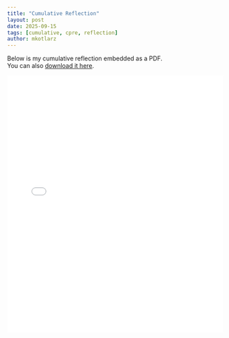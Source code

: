 ```yaml
---
title: "Cumulative Reflection"
layout: post
date: 2025-09-15
tags: [cumulative, cpre, reflection]
author: mkotlarz
---
```


Below is my cumulative reflection embedded as a PDF.  
You can also [download it here](/assets/pdf/cumulative.pdf).

<embed 
  src="/assets/pdf/cumulative.pdf" 
  type="application/pdf" 
  width="100%" 
  height="600px" />
